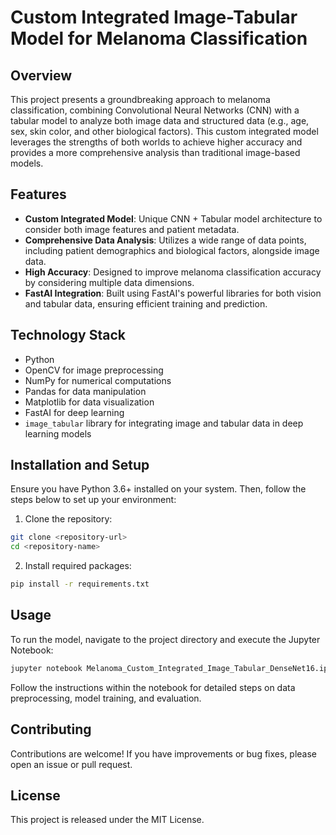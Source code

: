
# Custom Integrated Image-Tabular Model for Melanoma Classification

## Overview
This project presents a groundbreaking approach to melanoma classification, combining Convolutional Neural Networks (CNN) with a tabular model to analyze both image data and structured data (e.g., age, sex, skin color, and other biological factors). This custom integrated model leverages the strengths of both worlds to achieve higher accuracy and provides a more comprehensive analysis than traditional image-based models.

## Features
- **Custom Integrated Model**: Unique CNN + Tabular model architecture to consider both image features and patient metadata.
- **Comprehensive Data Analysis**: Utilizes a wide range of data points, including patient demographics and biological factors, alongside image data.
- **High Accuracy**: Designed to improve melanoma classification accuracy by considering multiple data dimensions.
- **FastAI Integration**: Built using FastAI's powerful libraries for both vision and tabular data, ensuring efficient training and prediction.

## Technology Stack
- Python
- OpenCV for image preprocessing
- NumPy for numerical computations
- Pandas for data manipulation
- Matplotlib for data visualization
- FastAI for deep learning
- `image_tabular` library for integrating image and tabular data in deep learning models

## Installation and Setup
Ensure you have Python 3.6+ installed on your system. Then, follow the steps below to set up your environment:

1. Clone the repository:
```bash
git clone <repository-url>
cd <repository-name>
```

2. Install required packages:
```bash
pip install -r requirements.txt
```

## Usage
To run the model, navigate to the project directory and execute the Jupyter Notebook:
```bash
jupyter notebook Melanoma_Custom_Integrated_Image_Tabular_DenseNet16.ipynb
```

Follow the instructions within the notebook for detailed steps on data preprocessing, model training, and evaluation.

## Contributing
Contributions are welcome! If you have improvements or bug fixes, please open an issue or pull request.

## License
This project is released under the MIT License.

